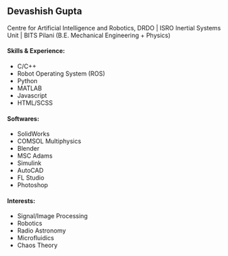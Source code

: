 ## Devashish Gupta
Centre for Artificial Intelligence and Robotics, DRDO | ISRO Inertial Systems Unit | BITS Pilani 
(B.E. Mechanical Engineering + Physics)

#### Skills & Experience:
* C/C++
* Robot Operating System (ROS)
* Python
* MATLAB
* Javascript
* HTML/SCSS

#### Softwares:
* SolidWorks
* COMSOL Multiphysics
* Blender
* MSC Adams
* Simulink
* AutoCAD
* FL Studio
* Photoshop

#### Interests:
* Signal/Image Processing
* Robotics
* Radio Astronomy
* Microfluidics
* Chaos Theory
